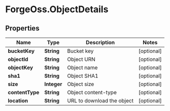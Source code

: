 # ForgeOss.ObjectDetails

## Properties
Name | Type | Description | Notes
------------ | ------------- | ------------- | -------------
**bucketKey** | **String** | Bucket key | [optional] 
**objectId** | **String** | Object URN | [optional] 
**objectKey** | **String** | Object name | [optional] 
**sha1** | **String** | Object SHA1 | [optional] 
**size** | **Integer** | Object size | [optional] 
**contentType** | **String** | Object content-type | [optional] 
**location** | **String** | URL to download the object | [optional] 


